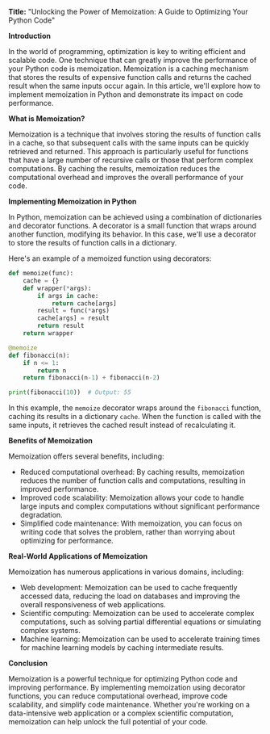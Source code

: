 **Title:** "Unlocking the Power of Memoization: A Guide to Optimizing Your Python Code"

**Introduction**

In the world of programming, optimization is key to writing efficient and scalable code. One technique that can greatly improve the performance of your Python code is memoization. Memoization is a caching mechanism that stores the results of expensive function calls and returns the cached result when the same inputs occur again. In this article, we'll explore how to implement memoization in Python and demonstrate its impact on code performance.

**What is Memoization?**

Memoization is a technique that involves storing the results of function calls in a cache, so that subsequent calls with the same inputs can be quickly retrieved and returned. This approach is particularly useful for functions that have a large number of recursive calls or those that perform complex computations. By caching the results, memoization reduces the computational overhead and improves the overall performance of your code.

**Implementing Memoization in Python**

In Python, memoization can be achieved using a combination of dictionaries and decorator functions. A decorator is a small function that wraps around another function, modifying its behavior. In this case, we'll use a decorator to store the results of function calls in a dictionary.

Here's an example of a memoized function using decorators:
```python
def memoize(func):
    cache = {}
    def wrapper(*args):
        if args in cache:
            return cache[args]
        result = func(*args)
        cache[args] = result
        return result
    return wrapper

@memoize
def fibonacci(n):
    if n <= 1:
        return n
    return fibonacci(n-1) + fibonacci(n-2)

print(fibonacci(10))  # Output: 55
```
In this example, the `memoize` decorator wraps around the `fibonacci` function, caching its results in a dictionary `cache`. When the function is called with the same inputs, it retrieves the cached result instead of recalculating it.

**Benefits of Memoization**

Memoization offers several benefits, including:

* Reduced computational overhead: By caching results, memoization reduces the number of function calls and computations, resulting in improved performance.
* Improved code scalability: Memoization allows your code to handle large inputs and complex computations without significant performance degradation.
* Simplified code maintenance: With memoization, you can focus on writing code that solves the problem, rather than worrying about optimizing for performance.

**Real-World Applications of Memoization**

Memoization has numerous applications in various domains, including:

* Web development: Memoization can be used to cache frequently accessed data, reducing the load on databases and improving the overall responsiveness of web applications.
* Scientific computing: Memoization can be used to accelerate complex computations, such as solving partial differential equations or simulating complex systems.
* Machine learning: Memoization can be used to accelerate training times for machine learning models by caching intermediate results.

**Conclusion**

Memoization is a powerful technique for optimizing Python code and improving performance. By implementing memoization using decorator functions, you can reduce computational overhead, improve code scalability, and simplify code maintenance. Whether you're working on a data-intensive web application or a complex scientific computation, memoization can help unlock the full potential of your code.